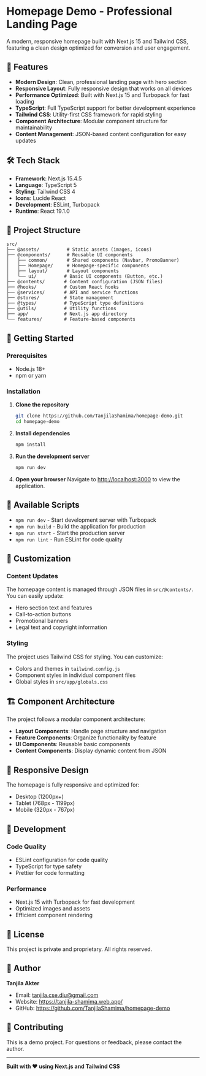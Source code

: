 # Homepage Demo - Professional Landing Page

A modern, responsive homepage built with Next.js 15 and Tailwind CSS, featuring a clean design optimized for conversion and user engagement.

## 🚀 Features

- **Modern Design**: Clean, professional landing page with hero section
- **Responsive Layout**: Fully responsive design that works on all devices
- **Performance Optimized**: Built with Next.js 15 and Turbopack for fast loading
- **TypeScript**: Full TypeScript support for better development experience
- **Tailwind CSS**: Utility-first CSS framework for rapid styling
- **Component Architecture**: Modular component structure for maintainability
- **Content Management**: JSON-based content configuration for easy updates

## 🛠️ Tech Stack

- **Framework**: Next.js 15.4.5
- **Language**: TypeScript 5
- **Styling**: Tailwind CSS 4
- **Icons**: Lucide React
- **Development**: ESLint, Turbopack
- **Runtime**: React 19.1.0

## 📁 Project Structure

```
src/
├── @assets/          # Static assets (images, icons)
├── @components/      # Reusable UI components
│   ├── common/       # Shared components (Navbar, PromoBanner)
│   ├── Homepage/     # Homepage-specific components
│   ├── layout/       # Layout components
│   └── ui/          # Basic UI components (Button, etc.)
├── @contents/       # Content configuration (JSON files)
├── @hooks/          # Custom React hooks
├── @services/       # API and service functions
├── @stores/         # State management
├── @types/          # TypeScript type definitions
├── @utils/          # Utility functions
├── app/             # Next.js app directory
└── features/        # Feature-based components
```

## 🚀 Getting Started

### Prerequisites

- Node.js 18+ 
- npm or yarn

### Installation

1. **Clone the repository**
   ```bash
   git clone https://github.com/TanjilaShamima/homepage-demo.git
   cd homepage-demo
   ```

2. **Install dependencies**
   ```bash
   npm install
   ```

3. **Run the development server**
   ```bash
   npm run dev
   ```

4. **Open your browser**
   Navigate to [http://localhost:3000](http://localhost:3000) to view the application.

## 📝 Available Scripts

- `npm run dev` - Start development server with Turbopack
- `npm run build` - Build the application for production
- `npm run start` - Start the production server
- `npm run lint` - Run ESLint for code quality

## 🎨 Customization

### Content Updates

The homepage content is managed through JSON files in `src/@contents/`. You can easily update:

- Hero section text and features
- Call-to-action buttons
- Promotional banners
- Legal text and copyright information

### Styling

The project uses Tailwind CSS for styling. You can customize:

- Colors and themes in `tailwind.config.js`
- Component styles in individual component files
- Global styles in `src/app/globals.css`

## 🏗️ Component Architecture

The project follows a modular component architecture:

- **Layout Components**: Handle page structure and navigation
- **Feature Components**: Organize functionality by feature
- **UI Components**: Reusable basic components
- **Content Components**: Display dynamic content from JSON

## 📱 Responsive Design

The homepage is fully responsive and optimized for:

- Desktop (1200px+)
- Tablet (768px - 1199px)
- Mobile (320px - 767px)

## 🔧 Development

### Code Quality

- ESLint configuration for code quality
- TypeScript for type safety
- Prettier for code formatting

### Performance

- Next.js 15 with Turbopack for fast development
- Optimized images and assets
- Efficient component rendering

## 📄 License

This project is private and proprietary. All rights reserved.

## 👤 Author

**Tanjila Akter**
- Email: tanjila.cse.diu@gmail.com
- Website: https://tanjila-shamima.web.app/
- GitHub: https://github.com/TanjilaShamima/homepage-demo

## 🤝 Contributing

This is a demo project. For questions or feedback, please contact the author.

---

**Built with ❤️ using Next.js and Tailwind CSS**
